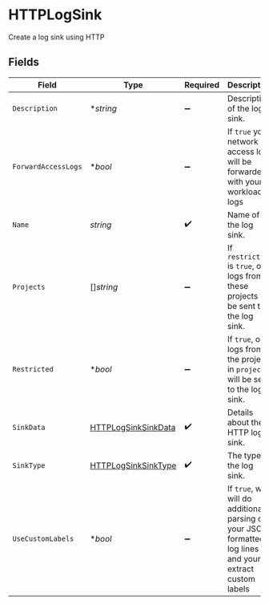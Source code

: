 # HTTPLogSink

Create a log sink using HTTP


## Fields

| Field                                                                                                    | Type                                                                                                     | Required                                                                                                 | Description                                                                                              | Example                                                                                                  |
| -------------------------------------------------------------------------------------------------------- | -------------------------------------------------------------------------------------------------------- | -------------------------------------------------------------------------------------------------------- | -------------------------------------------------------------------------------------------------------- | -------------------------------------------------------------------------------------------------------- |
| `Description`                                                                                            | **string*                                                                                                | :heavy_minus_sign:                                                                                       | Description of the log sink.                                                                             | This is an example log sink.                                                                             |
| `ForwardAccessLogs`                                                                                      | **bool*                                                                                                  | :heavy_minus_sign:                                                                                       | If `true` your network access logs will be forwarded with your workload logs                             | true                                                                                                     |
| `Name`                                                                                                   | *string*                                                                                                 | :heavy_check_mark:                                                                                       | Name of the log sink.                                                                                    | example-log-sink                                                                                         |
| `Projects`                                                                                               | []*string*                                                                                               | :heavy_minus_sign:                                                                                       | If `restricted` is `true`, only logs from these projects will be sent to the log sink.                   |                                                                                                          |
| `Restricted`                                                                                             | **bool*                                                                                                  | :heavy_minus_sign:                                                                                       | If `true`, only logs from the projects in `projects` will be sent to the log sink.                       | true                                                                                                     |
| `SinkData`                                                                                               | [HTTPLogSinkSinkData](../../models/shared/httplogsinksinkdata.md)                                        | :heavy_check_mark:                                                                                       | Details about the HTTP log sink.                                                                         |                                                                                                          |
| `SinkType`                                                                                               | [HTTPLogSinkSinkType](../../models/shared/httplogsinksinktype.md)                                        | :heavy_check_mark:                                                                                       | The type of the log sink.                                                                                | http                                                                                                     |
| `UseCustomLabels`                                                                                        | **bool*                                                                                                  | :heavy_minus_sign:                                                                                       | If `true`, we will do additional parsing on your JSON formatted log lines and your extract custom labels | true                                                                                                     |